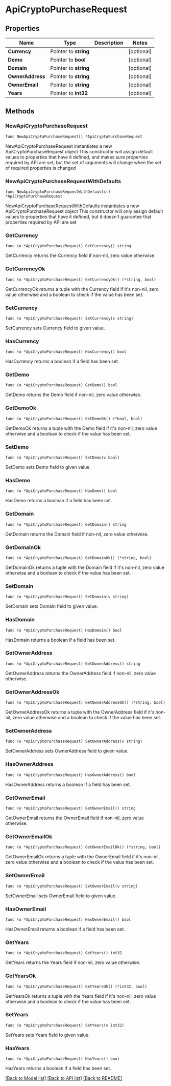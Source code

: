 # ApiCryptoPurchaseRequest

## Properties

Name | Type | Description | Notes
------------ | ------------- | ------------- | -------------
**Currency** | Pointer to **string** |  | [optional] 
**Demo** | Pointer to **bool** |  | [optional] 
**Domain** | Pointer to **string** |  | [optional] 
**OwnerAddress** | Pointer to **string** |  | [optional] 
**OwnerEmail** | Pointer to **string** |  | [optional] 
**Years** | Pointer to **int32** |  | [optional] 

## Methods

### NewApiCryptoPurchaseRequest

`func NewApiCryptoPurchaseRequest() *ApiCryptoPurchaseRequest`

NewApiCryptoPurchaseRequest instantiates a new ApiCryptoPurchaseRequest object
This constructor will assign default values to properties that have it defined,
and makes sure properties required by API are set, but the set of arguments
will change when the set of required properties is changed

### NewApiCryptoPurchaseRequestWithDefaults

`func NewApiCryptoPurchaseRequestWithDefaults() *ApiCryptoPurchaseRequest`

NewApiCryptoPurchaseRequestWithDefaults instantiates a new ApiCryptoPurchaseRequest object
This constructor will only assign default values to properties that have it defined,
but it doesn't guarantee that properties required by API are set

### GetCurrency

`func (o *ApiCryptoPurchaseRequest) GetCurrency() string`

GetCurrency returns the Currency field if non-nil, zero value otherwise.

### GetCurrencyOk

`func (o *ApiCryptoPurchaseRequest) GetCurrencyOk() (*string, bool)`

GetCurrencyOk returns a tuple with the Currency field if it's non-nil, zero value otherwise
and a boolean to check if the value has been set.

### SetCurrency

`func (o *ApiCryptoPurchaseRequest) SetCurrency(v string)`

SetCurrency sets Currency field to given value.

### HasCurrency

`func (o *ApiCryptoPurchaseRequest) HasCurrency() bool`

HasCurrency returns a boolean if a field has been set.

### GetDemo

`func (o *ApiCryptoPurchaseRequest) GetDemo() bool`

GetDemo returns the Demo field if non-nil, zero value otherwise.

### GetDemoOk

`func (o *ApiCryptoPurchaseRequest) GetDemoOk() (*bool, bool)`

GetDemoOk returns a tuple with the Demo field if it's non-nil, zero value otherwise
and a boolean to check if the value has been set.

### SetDemo

`func (o *ApiCryptoPurchaseRequest) SetDemo(v bool)`

SetDemo sets Demo field to given value.

### HasDemo

`func (o *ApiCryptoPurchaseRequest) HasDemo() bool`

HasDemo returns a boolean if a field has been set.

### GetDomain

`func (o *ApiCryptoPurchaseRequest) GetDomain() string`

GetDomain returns the Domain field if non-nil, zero value otherwise.

### GetDomainOk

`func (o *ApiCryptoPurchaseRequest) GetDomainOk() (*string, bool)`

GetDomainOk returns a tuple with the Domain field if it's non-nil, zero value otherwise
and a boolean to check if the value has been set.

### SetDomain

`func (o *ApiCryptoPurchaseRequest) SetDomain(v string)`

SetDomain sets Domain field to given value.

### HasDomain

`func (o *ApiCryptoPurchaseRequest) HasDomain() bool`

HasDomain returns a boolean if a field has been set.

### GetOwnerAddress

`func (o *ApiCryptoPurchaseRequest) GetOwnerAddress() string`

GetOwnerAddress returns the OwnerAddress field if non-nil, zero value otherwise.

### GetOwnerAddressOk

`func (o *ApiCryptoPurchaseRequest) GetOwnerAddressOk() (*string, bool)`

GetOwnerAddressOk returns a tuple with the OwnerAddress field if it's non-nil, zero value otherwise
and a boolean to check if the value has been set.

### SetOwnerAddress

`func (o *ApiCryptoPurchaseRequest) SetOwnerAddress(v string)`

SetOwnerAddress sets OwnerAddress field to given value.

### HasOwnerAddress

`func (o *ApiCryptoPurchaseRequest) HasOwnerAddress() bool`

HasOwnerAddress returns a boolean if a field has been set.

### GetOwnerEmail

`func (o *ApiCryptoPurchaseRequest) GetOwnerEmail() string`

GetOwnerEmail returns the OwnerEmail field if non-nil, zero value otherwise.

### GetOwnerEmailOk

`func (o *ApiCryptoPurchaseRequest) GetOwnerEmailOk() (*string, bool)`

GetOwnerEmailOk returns a tuple with the OwnerEmail field if it's non-nil, zero value otherwise
and a boolean to check if the value has been set.

### SetOwnerEmail

`func (o *ApiCryptoPurchaseRequest) SetOwnerEmail(v string)`

SetOwnerEmail sets OwnerEmail field to given value.

### HasOwnerEmail

`func (o *ApiCryptoPurchaseRequest) HasOwnerEmail() bool`

HasOwnerEmail returns a boolean if a field has been set.

### GetYears

`func (o *ApiCryptoPurchaseRequest) GetYears() int32`

GetYears returns the Years field if non-nil, zero value otherwise.

### GetYearsOk

`func (o *ApiCryptoPurchaseRequest) GetYearsOk() (*int32, bool)`

GetYearsOk returns a tuple with the Years field if it's non-nil, zero value otherwise
and a boolean to check if the value has been set.

### SetYears

`func (o *ApiCryptoPurchaseRequest) SetYears(v int32)`

SetYears sets Years field to given value.

### HasYears

`func (o *ApiCryptoPurchaseRequest) HasYears() bool`

HasYears returns a boolean if a field has been set.


[[Back to Model list]](../README.md#documentation-for-models) [[Back to API list]](../README.md#documentation-for-api-endpoints) [[Back to README]](../README.md)


